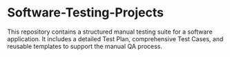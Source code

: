 # Software-Testing-Projects

This repository contains a structured manual testing suite for a software application. It includes a detailed Test Plan, comprehensive Test Cases, and reusable templates to support the manual QA process.
